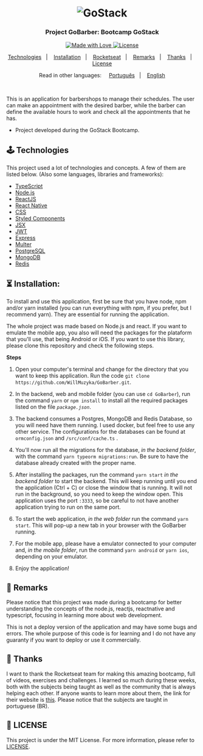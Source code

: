 <h1  align="center">
<img  alt="GoStack"  src="https://storage.googleapis.com/golden-wind/bootcamp-gostack/header-desafios.png" />
</h1>
<h3  align="center">
Project GoBarber: Bootcamp GoStack
</h3>

<p  align="center">
<a  href="https://github.com/WillMuzyka">
<img  alt="Made with Love"  src="https://img.shields.io/badge/made%20with-love-%2304D361">
</a>
<a  href="LICENSE">
<img  alt="License"  src="https://img.shields.io/badge/license-MIT-%2304D361">
</a>
</p>

<p  align="center">
<a  href="#joystick-technologies">Technologies</a>&nbsp;&nbsp;&nbsp;|&nbsp;&nbsp;&nbsp;
<a  href="#hourglass_flowing_sand-installation">Installation</a>&nbsp;&nbsp;&nbsp;|&nbsp;&nbsp;&nbsp;
<a  href="#warning-rocketseat">Rocketseat</a>&nbsp;&nbsp;&nbsp;|&nbsp;&nbsp;&nbsp;
<a  href="#cop-remarks">Remarks</a>&nbsp;&nbsp;&nbsp;|&nbsp;&nbsp;&nbsp;
<a  href="#handshake-thanks">Thanks</a>&nbsp;&nbsp;&nbsp;|&nbsp;&nbsp;&nbsp;
<a  href="#memo-license">License</a>
</p>

<p  align="center">
Read in other languages:&nbsp&nbsp&nbsp&nbsp
<a  href="README.ptBR.md">Português</a>&nbsp;&nbsp;&nbsp;|&nbsp;&nbsp;&nbsp;
<a  href="README.md">English</a>
</p>
<br />

This is an application for barbershops to manage their schedules. The user can make an appointment with the desired barber, while the barber can define the available hours to work and check all the appointments that he has.

- Project developed during the GoStack Bootcamp.

## :joystick: Technologies

This project used a lot of technologies and concepts. A few of them are listed below.
(Also some languages, libraries and frameworks):

* [TypeScript](https://www.typescriptlang.org/)
* [Node.js](https://nodejs.org/)
* [ReactJS](https://reactjs.org/)
* [React Native](https://reactnative.dev/)
* [CSS](https://developer.mozilla.org/docs/Web/CSS)
* [Styled Components](https://styled-components.com/)
* [JSX](https://reactjs.org/docs/introducing-jsx.html)
* [JWT](https://jwt.io/)
* [Express](https://expressjs.com/)
* [Multer](https://github.com/expressjs/multer)
* [PostgreSQL](https://www.postgresql.org/)
* [MongoDB](https://www.mongodb.com/)
* [Redis](https://redis.io/)

## :hourglass_flowing_sand: Installation:

To install and use this application, first be sure that you have node, npm and/or yarn installed (you can run everything with npm, if you prefer, but I recommend yarn). They are essential for running the application.

The whole project was made based on Node.js and react. If you want to emulate the mobile app, you also will need the packages for the plataform that you'll use, that being Android or iOS. If you want to use this library, please clone this repository and check the following steps.

**Steps**

1. Open your computer's terminal and change for the directory that you want to keep this application. Run the code `git clone https://github.com/WillMuzyka/GoBarber.git`.

2. In the backend, web and mobile folder (you can use `cd GoBarber`), run the command `yarn` or `npm install` to install all the required packages listed on the file *`package.json`*.

3. The backend consumes a Postgres, MongoDB and Redis Database, so you will need have them running. I used docker, but feel free to use any other service. The configurations for the databases can be found at `ormconfig.json` and `/src/conf/cache.ts` .

4. You'll now run all the migrations for the database, *in the backend folder*, with the command `yarn typeorm migrations:run`. Be sure to have the database already created with the proper name.

5. After installing the packages, run the command `yarn start` *in the backend folder* to start the backend. This will keep running until you end the application (Ctrl + C) or close the window that is running. It will not run in the background, so you need to keep the window open. This application uses the port `:3333`, so be careful to not have another application trying to run on the same port.

6. To start the web application, *in the web folder* run the command `yarn start`. This will pop-up a new tab in your browser with the GoBarber running.

7. For the mobile app, please have a emulator connected to your computer and, *in the mobile folder*, run the command `yarn android` or `yarn ios`, depending on your emulator.

9. Enjoy the application!

## :cop: Remarks

Please notice that this project was made during a bootcamp for better understanding the concepts of the node.js, reactjs, reactnative and typescript, focusing in learning more about web development.

This is not a deploy version of the application and may have some bugs and errors. The whole purpose of this code is for learning and I do not have any guaranty if you want to deploy or use it commercially.

## :handshake: Thanks

I want to thank the Rocketseat team for making this amazing bootcamp, full of videos, exercises and challenges. I learned so much during these weeks, both with the subjects being taught as well as the community that is always helping each other. If anyone wants to learn more about them, the link for their website is [this](https://rocketseat.com.br/). Please notice that the subjects are taught in portuguese (BR).

## :memo: LICENSE

This project is under the MIT License. For more information, please refer to [LICENSE](LICENSE).
